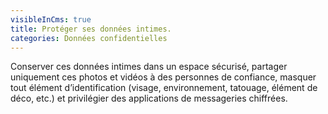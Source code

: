 ```yaml
---
visibleInCms: true
title: Protéger ses données intimes.
categories: Données confidentielles
---
```

<!--StartFragment-->

Conserver ces données intimes dans un espace sécurisé, partager uniquement ces photos et vidéos à des personnes de confiance, masquer tout élément d’identification (visage, environnement, tatouage, élément de déco, etc.) et privilégier des applications de messageries chiffrées.

<!--EndFragment-->